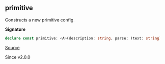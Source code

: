 ## primitive

Constructs a new primitive config.

**Signature**

```ts
declare const primitive: <A>(description: string, parse: (text: string) => Either.Either<A, ConfigError.ConfigError>) => Config<A>
```

[Source](https://github.com/Effect-TS/effect/tree/main/packages/effect/src/Config.ts#L328)

Since v2.0.0